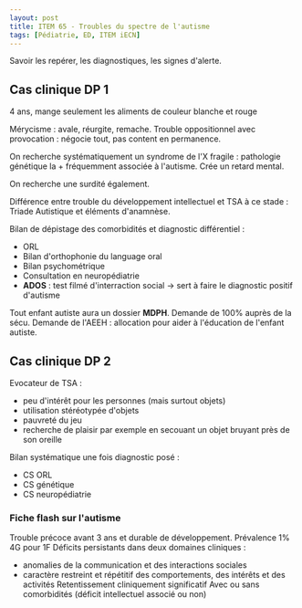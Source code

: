 ```yaml
---
layout: post
title: ITEM 65 - Troubles du spectre de l'autisme
tags: [Pédiatrie, ED, ITEM iECN]
---
```


Savoir les repérer, les diagnostiques, les signes d'alerte.

## Cas clinique DP 1

4 ans, mange seulement les aliments de couleur blanche et rouge

Mérycisme : avale, réurgite, remache.
Trouble oppositionnel avec provocation : négocie tout, pas content en permanence.

On recherche systématiquement un syndrome de l'X fragile : pathologie génétique la + fréquemment associée à l'autisme. Crée un retard mental.

On recherche une surdité également.

Différence entre trouble du développement intellectuel et TSA à ce stade :
Triade Autistique et éléments d'anamnèse.

Bilan de dépistage des comorbidités et diagnostic différentiel :
- ORL
- Bilan d'orthophonie du language oral
- Bilan psychométrique
- Consultation en neuropédiatrie
- **ADOS** : test filmé d'interraction social -> sert à faire le diagnostic positif d'autisme

Tout enfant autiste aura un dossier **MDPH**.
Demande de 100% auprès de la sécu.
Demande de l'AEEH : allocation pour aider à l'éducation de l'enfant autiste.

## Cas clinique DP 2

Evocateur de TSA :
- peu d'intérêt pour les personnes (mais surtout objets)
- utilisation stéréotypée d'objets
- pauvreté du jeu
- recherche de plaisir par exemple en secouant un objet bruyant près de son oreille

Bilan systématique une fois diagnostic posé :
- CS ORL
- CS génétique
- CS neuropédiatrie

### Fiche flash sur l'autisme

Trouble précoce avant 3 ans et durable de développement.
Prévalence 1%
4G pour 1F
Déficits persistants dans deux domaines cliniques :
- anomalies de la communication et des interactions sociales
- caractère restreint et répétitif des comportements, des intérêts et des activités
Retentissement cliniquement significatif
Avec ou sans comorbidités (déficit intellectuel associé ou non)
